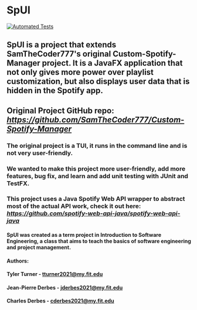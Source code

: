 # SpUI

[![Automated Tests](https://github.com/Tylerjames1504/SpUI/actions/workflows/maven.yml/badge.svg)](https://github.com/Tylerjames1504/SpUI/actions/workflows/maven.yml)


## SpUI is a project that extends SamTheCoder777's original Custom-Spotify-Manager project. It is a JavaFX application that not only gives more power over playlist customization, but also displays user data that is hidden in the Spotify app. 
## Original Project GitHub repo: *https://github.com/SamTheCoder777/Custom-Spotify-Manager*

### The original project is a TUI, it runs in the command line and is not very user-friendly. 
### We wanted to make this project more user-friendly, add more features, bug fix, and learn and add unit testing with JUnit and TestFX.
### This project uses a Java Spotify Web API wrapper to abstract most of the actual API work, check it out here: *https://github.com/spotify-web-api-java/spotify-web-api-java*

#### SpUI was created as a term project in Introduction to Software Engineering, a class that aims to teach the basics of software engineering and project management.

#### Authors: 
#### Tyler Turner - tturner2021@my.fit.edu
#### Jean-Pierre Derbes - jderbes2021@my.fit.edu 
#### Charles Derbes - cderbes2021@my.fit.edu